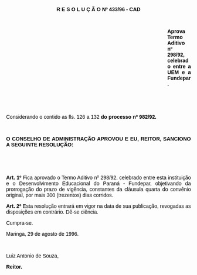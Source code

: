 <BODY TEXT="#000000">

<B><FONT FACE="Arial"><P ALIGN="CENTER">R E S O L U &Ccedil; &Atilde; O Nº 433/96 - CAD</P>
</B><P ALIGN="JUSTIFY"></P>
<P ALIGN="JUSTIFY">&nbsp;</P><DIR>
<DIR>
<DIR>
<DIR>
<DIR>
<DIR>
<DIR>
<DIR>
<DIR>
<DIR>
<DIR>

<B><P ALIGN="JUSTIFY">Aprova Termo Aditivo nº 298/92, celebrado entre a UEM e a Fundepar.</P>
<P ALIGN="JUSTIFY"></P>
</B><P ALIGN="JUSTIFY">&nbsp;</P>
<P ALIGN="JUSTIFY">&nbsp;</P></DIR>
</DIR>
</DIR>
</DIR>
</DIR>
</DIR>
</DIR>
</DIR>
</DIR>
</DIR>
</DIR>

<P ALIGN="JUSTIFY">Considerando o contido as fls. 126 a 132 <B>do processo nº 982/92.</P>
<P ALIGN="JUSTIFY"></P>
<P ALIGN="JUSTIFY">&nbsp;</P>
<P ALIGN="JUSTIFY">O CONSELHO DE ADMINISTRA&Ccedil;&Atilde;O APROVOU E EU, REITOR, SANCIONO A SEGUINTE RESOLU&Ccedil;&Atilde;O:</P>
</B><P ALIGN="JUSTIFY"></P>
<P ALIGN="JUSTIFY">&nbsp;</P>
<P ALIGN="JUSTIFY">&nbsp;</P>
<B><P ALIGN="JUSTIFY">Art. 1º</B> Fica aprovado o Termo Aditivo nº 298/92, celebrado entre esta institui&ccedil;&atilde;o e o Desenvolvimento Educacional do Paran&aacute; - Fundepar, objetivando da prorroga&ccedil;&atilde;o do prazo de vig&ecirc;ncia, constantes da cl&aacute;usula quarta do conv&ecirc;nio original, por mais 300 (trezentos) dias corridos.</P>
<B><P ALIGN="JUSTIFY">Art. 2º</B> Esta resolu&ccedil;&atilde;o entrar&aacute; em vigor na data de sua publica&ccedil;&atilde;o, revogadas as disposi&ccedil;&otilde;es em contr&aacute;rio. D&ecirc;-se ci&ecirc;ncia.</P>
<P ALIGN="JUSTIFY">Cumpra-se.</P>
<P ALIGN="JUSTIFY">Maringa, 29 de agosto de 1996.</P>
<P ALIGN="JUSTIFY"></P>
<P ALIGN="JUSTIFY">&nbsp;</P>
<P ALIGN="JUSTIFY">Luiz Antonio de Souza,</P>
<B><P ALIGN="JUSTIFY">Reitor.</P></B></FONT></BODY>
